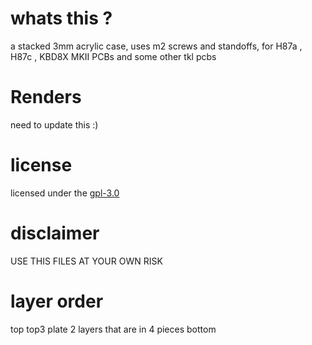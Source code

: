 
# whats this ?
a stacked 3mm acrylic case, 
uses m2 screws and standoffs,
for  H87a , H87c , KBD8X MKII PCBs and some other tkl pcbs  
# Renders
need to update this :)
# license 
licensed under the [gpl-3.0](LICENSE)
# disclaimer
USE THIS FILES AT YOUR OWN RISK
# layer order
top 
top3
plate 
2 layers that are in 4 pieces 
bottom 

